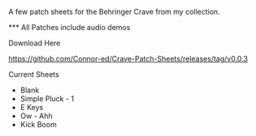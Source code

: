 A few patch sheets for the Behringer Crave from my collection.

*** All Patches include audio demos

Download Here

https://github.com/Connor-ed/Crave-Patch-Sheets/releases/tag/v0.0.3

Current Sheets
- Blank
- Simple Pluck - 1
- E Keys
- Ow - Ahh
- Kick Boom
